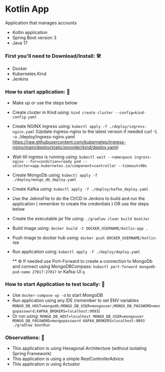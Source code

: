 # Kotlin App

Application that manages accounts

- Kotlin application
- Spring Boot version 3
- Java 17

### First you'll need to Download/Install: :hammer_and_wrench:

- Docker
- Kubernetes Kind
- Jenkins

### How to start application: :hammer:

- Make up or use the steps below
- Create cluster in Kind using: `kind create cluster --config=kind-config.yaml`
- Create NGINX ingress using: `kubectl apply -f ./deploy/ingress-nginx.yaml` (Update ingress-nginx to the latest version if needed
  curl -L -o ./deploy/ingress-nginx.yaml https://raw.githubusercontent.com/kubernetes/ingress-nginx/main/deploy/static/provider/kind/deploy.yaml)
- Wait till ingress is running using: `kubectl wait --namespace ingress-nginx --for=condition=ready pod --selector=app.kubernetes.io/component=controller --timeout=90s`
- Create MongoDb using: `kubectl apply -f ./deploy/mongo_db_deploy.yaml`
- Create Kafka using: `kubectl apply -f ./deploy/kafka_deploy.yaml`
- Use the JekinsFile to do the CI/CD in Jenkins to build and run the application ( remember to create the credentials ) OR use the steps below
- Create the executable jar file using: `./gradlew clean build bootJar`
- Build image using: `docker build -t DOCKER_USERNAME/kotlin-app .`
- Push image to docker hub using: `docker push DOCKER_USERNAME/kotlin-app`
- Run application using: `kubectl apply -f ./deploy/deploy.yaml`

  \*\* :gear: If needed use Port-Forward to create a connection to MongoDb and connect using MongoDBCompass: `kubectl port-forward mongodb-pod-name 27017:27017` or Kafka-UI `q`

### How to start Application to test locally: :hammer:

- Use `docker-compose up -d` to start MongoDB
- Run application using any IDE (remember to set ENV variables `MONGO_DB_HOST=mongodb;MONGO_DB_USER=mongouser;MONGO_DB_PASSWORD=mongopassword;KAFKA_BROKERS=localhost:9093`)
- Or run using: `MONGO_DB_HOST=localhost MONGO_DB_USER=mongouser MONGO_DB_PASSWORD=mongopassword KAFKA_BROKERS=localhost:9093 ./gradlew bootRun`

### Observations: :pushpin:

- This application is using Hexagonal Architecture (without isolating Spring Framework)
- This application is using a simple RestControllerAdvice
- This application is using Actuator
